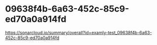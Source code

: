 # 09638f4b-6a63-452c-85c9-ed70a0a914fd
https://sonarcloud.io/summary/overall?id=examly-test_09638f4b-6a63-452c-85c9-ed70a0a914fd
